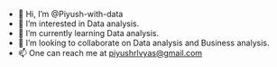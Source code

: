 - 👋 Hi, I’m @Piyush-with-data
- 👀 I’m interested in Data analysis.
- 🌱 I’m currently learning Data analysis.
- 💞️ I’m looking to collaborate on Data analysis and Business analysis.
- 📫 One can reach me at piyushrlvyas@gmail.com

<!---
Piyush-with-data/Piyush-with-data is a ✨ special ✨ repository because its `README.md` (this file) appears on your GitHub profile.
You can click the Preview link to take a look at your changes.
--->
